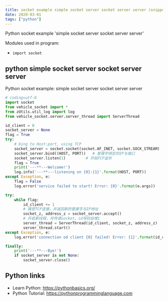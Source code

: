 ```yaml
---
title: socket example simple socket server socket server server (snippet)
date: 2020-03-01
tags: ["python"]
---
```

Python socket example 'simple socket server socket server server'


Modules used in program: 
* `import socket`

## python simple socket server socket server server

Python socket example: simple socket server socket server server

```python
# coding=utf-8
import socket
from vehicle_socket import *
from zUtils.util_log import log
from vehicle_socket.server.server_thread import ServerThread

id_client = 0
socket_server = None
flag = True
try:
    # bing to Host:port, using TCP
    socket_server = socket.socket(socket.AF_INET, socket.SOCK_STREAM)   # 定义socket类型，网络通信，TCP
    socket_server.bind((HOST, PORT))   # 套接字绑定的IP与端口
    socket_server.listen(1)         # 开始TCP监听
    flag = True
    print('---**---Welcome!')
    log.info('---**---listening on {0}:{1}'.format(HOST, PORT))
except Exception, e:
    flag = False
    log.error('service failed to start! Error: {0}'.format(e.args))

try:
    while flag:
        id_client += 1
        # 接受TCP连接，并返回新的套接字与IP地址
        socket_z, address_z = socket_server.accept()
        # 开启新线程，并传递socket，id号码自增1
        server_thread = ServerThread(id_client, socket_z, address_z)
        server_thread.start()
except Exception, e:
    log.error('connection od client {0} failed! Error: {1}'.format(id_client, e.args))

finally:
    print('---**---Bye!')
    if socket_server is not None:
        socket_server.close()


```

## Python links

- Learn Python: https://pythonbasics.org/
- Python Tutorial: https://pythonprogramminglanguage.com
